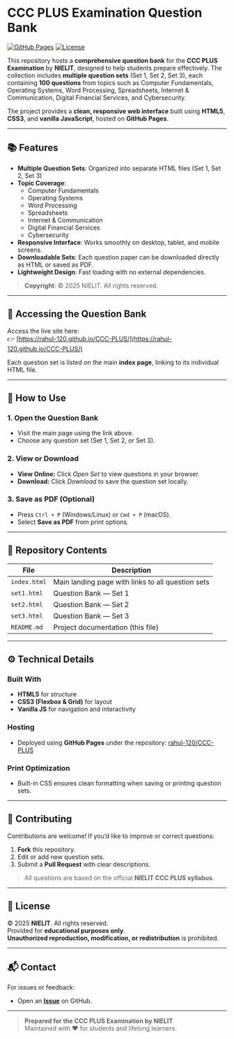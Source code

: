 # CCC PLUS Examination Question Bank

[![GitHub Pages](https://img.shields.io/badge/GitHub%20Pages-Deployed-brightgreen?logo=github)](https://rahul-120.github.io/CCC-PLUS/)
[![License](https://img.shields.io/badge/License-All%20Rights%20Reserved-red)](https://github.com/rahul-120/CCC-PLUS/blob/main/LICENSE)

This repository hosts a **comprehensive question bank** for the **CCC PLUS Examination** by **NIELIT**, designed to help students prepare effectively. The collection includes **multiple question sets** (Set 1, Set 2, Set 3), each containing **100 questions** from topics such as Computer Fundamentals, Operating Systems, Word Processing, Spreadsheets, Internet & Communication, Digital Financial Services, and Cybersecurity.

The project provides a **clean, responsive web interface** built using **HTML5**, **CSS3**, and **vanilla JavaScript**, hosted on **GitHub Pages**.

---

## 📚 Features

- **Multiple Question Sets**: Organized into separate HTML files (Set 1, Set 2, Set 3)
- **Topic Coverage**:
  - Computer Fundamentals
  - Operating Systems
  - Word Processing
  - Spreadsheets
  - Internet & Communication
  - Digital Financial Services
  - Cybersecurity
- **Responsive Interface**: Works smoothly on desktop, tablet, and mobile screens.
- **Downloadable Sets**: Each question paper can be downloaded directly as HTML or saved as PDF.
- **Lightweight Design**: Fast loading with no external dependencies.

> **Copyright**: © 2025 NIELIT. All rights reserved.

---

## 🔗 Accessing the Question Bank

Access the live site here:  
👉 [https://rahul-120.github.io/CCC-PLUS/](https://rahul-120.github.io/CCC-PLUS/)

Each question set is listed on the main **index page**, linking to its individual HTML file.

---

## 🧭 How to Use

### 1. Open the Question Bank
- Visit the main page using the link above.
- Choose any question set (Set 1, Set 2, or Set 3).

### 2. View or Download
- **View Online:** Click *Open Set* to view questions in your browser.
- **Download:** Click *Download* to save the question set locally.

### 3. Save as PDF (Optional)
- Press `Ctrl + P` (Windows/Linux) or `Cmd + P` (macOS).
- Select **Save as PDF** from print options.

---

## 📁 Repository Contents

| File | Description |
|------|-------------|
| `index.html` | Main landing page with links to all question sets |
| `set1.html` | Question Bank — Set 1 |
| `set2.html` | Question Bank — Set 2 |
| `set3.html` | Question Bank — Set 3 |
| `README.md` | Project documentation (this file) |

---

## ⚙️ Technical Details

### Built With
- **HTML5** for structure
- **CSS3 (Flexbox & Grid)** for layout
- **Vanilla JS** for navigation and interactivity

### Hosting
- Deployed using **GitHub Pages** under the repository: [rahul-120/CCC-PLUS](https://github.com/rahul-120/CCC-PLUS)

### Print Optimization
- Built-in CSS ensures clean formatting when saving or printing question sets.

---

## 🤝 Contributing

Contributions are welcome! If you’d like to improve or correct questions:

1. **Fork** this repository.
2. Edit or add new question sets.
3. Submit a **Pull Request** with clear descriptions.

> All questions are based on the official **NIELIT CCC PLUS syllabus**.

---

## 📜 License

© 2025 **NIELIT**. All rights reserved.  
Provided for **educational purposes only**.  
**Unauthorized reproduction, modification, or redistribution** is prohibited.

---

## 📬 Contact

For issues or feedback:
- Open an **[Issue](https://github.com/rahul-120/CCC-PLUS/issues)** on GitHub.

---

> **Prepared for the CCC PLUS Examination by NIELIT**  
> Maintained with ❤️ for students and lifelong learners.
